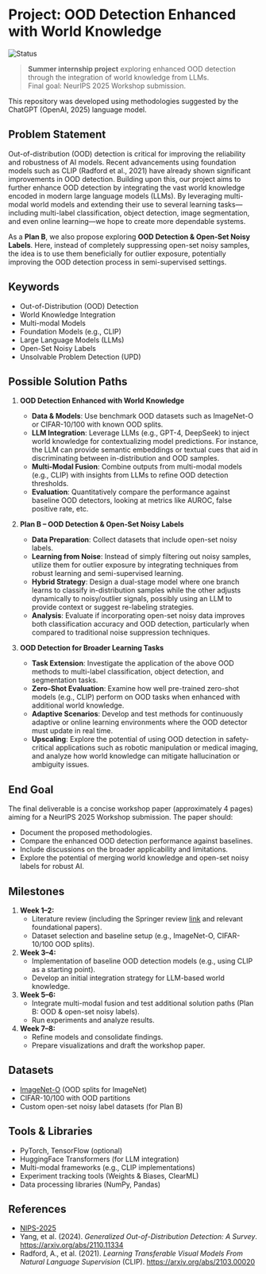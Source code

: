 # Project: OOD Detection Enhanced with World Knowledge

![Status](https://img.shields.io/badge/status-in%20progress-yellow)

> **Summer internship project** exploring enhanced OOD detection through the integration of world knowledge from LLMs.  
> Final goal: NeurIPS 2025 Workshop submission.


This repository was developed using methodologies suggested by the ChatGPT (OpenAI, 2025) language model.

## Problem Statement

Out-of-distribution (OOD) detection is critical for improving the reliability and robustness of AI models. Recent advancements using foundation models such as CLIP (Radford et al., 2021) have already shown significant improvements in OOD detection. Building upon this, our project aims to further enhance OOD detection by integrating the vast world knowledge encoded in modern large language models (LLMs). By leveraging multi-modal world models and extending their use to several learning tasks—including multi-label classification, object detection, image segmentation, and even online learning—we hope to create more dependable systems. 

As a **Plan B**, we also propose exploring **OOD Detection & Open-Set Noisy Labels**. Here, instead of completely suppressing open-set noisy samples, the idea is to use them beneficially for outlier exposure, potentially improving the OOD detection process in semi-supervised settings.

## Keywords

- Out-of-Distribution (OOD) Detection  
- World Knowledge Integration  
- Multi-modal Models  
- Foundation Models (e.g., CLIP)  
- Large Language Models (LLMs)  
- Open-Set Noisy Labels  
- Unsolvable Problem Detection (UPD)

## Possible Solution Paths

1. **OOD Detection Enhanced with World Knowledge**  
   - **Data & Models**: Use benchmark OOD datasets such as ImageNet-O or CIFAR-10/100 with known OOD splits.  
   - **LLM Integration**: Leverage LLMs (e.g., GPT-4, DeepSeek) to inject world knowledge for contextualizing model predictions. For instance, the LLM can provide semantic embeddings or textual cues that aid in discriminating between in-distribution and OOD samples.  
   - **Multi-Modal Fusion**: Combine outputs from multi-modal models (e.g., CLIP) with insights from LLMs to refine OOD detection thresholds.
   - **Evaluation**: Quantitatively compare the performance against baseline OOD detectors, looking at metrics like AUROC, false positive rate, etc.

2. **Plan B – OOD Detection & Open-Set Noisy Labels**  
   - **Data Preparation**: Collect datasets that include open-set noisy labels.  
   - **Learning from Noise**: Instead of simply filtering out noisy samples, utilize them for outlier exposure by integrating techniques from robust learning and semi-supervised learning.
   - **Hybrid Strategy**: Design a dual-stage model where one branch learns to classify in-distribution samples while the other adjusts dynamically to noisy/outlier signals, possibly using an LLM to provide context or suggest re-labeling strategies.
   - **Analysis**: Evaluate if incorporating open-set noisy data improves both classification accuracy and OOD detection, particularly when compared to traditional noise suppression techniques.

3. **OOD Detection for Broader Learning Tasks**  
   - **Task Extension**: Investigate the application of the above OOD methods to multi-label classification, object detection, and segmentation tasks.  
   - **Zero-Shot Evaluation**: Examine how well pre-trained zero-shot models (e.g., CLIP) perform on OOD tasks when enhanced with additional world knowledge.
   - **Adaptive Scenarios**: Develop and test methods for continuously adaptive or online learning environments where the OOD detector must update in real time.
   - **Upscaling**: Explore the potential of using OOD detection in safety-critical applications such as robotic manipulation or medical imaging, and analyze how world knowledge can mitigate hallucination or ambiguity issues.

## End Goal

The final deliverable is a concise workshop paper (approximately 4 pages) aiming for a NeurIPS 2025 Workshop submission. The paper should:
- Document the proposed methodologies.
- Compare the enhanced OOD detection performance against baselines.
- Include discussions on the broader applicability and limitations.
- Explore the potential of merging world knowledge and open-set noisy labels for robust AI.

## Milestones

1. **Week 1–2:**  
   - Literature review (including the Springer review [link](https://link.springer.com/article/10.1007/s11263-024-02117-4) and relevant foundational papers).  
   - Dataset selection and baseline setup (e.g., ImageNet-O, CIFAR-10/100 OOD splits).
2. **Week 3–4:**  
   - Implementation of baseline OOD detection models (e.g., using CLIP as a starting point).  
   - Develop an initial integration strategy for LLM-based world knowledge.
3. **Week 5–6:**  
   - Integrate multi-modal fusion and test additional solution paths (Plan B: OOD & open-set noisy labels).  
   - Run experiments and analyze results.
4. **Week 7–8:**  
   - Refine models and consolidate findings.  
   - Prepare visualizations and draft the workshop paper.

## Datasets

- [ImageNet-O]([https://paperswithcode.com/dataset/imagenet-o) (OOD splits for ImageNet)  
- CIFAR-10/100 with OOD partitions 
- Custom open-set noisy label datasets (for Plan B)

## Tools & Libraries

- PyTorch, TensorFlow (optional)  
- HuggingFace Transformers (for LLM integration)  
- Multi-modal frameworks (e.g., CLIP implementations)  
- Experiment tracking tools (Weights & Biases, ClearML)  
- Data processing libraries (NumPy, Pandas)

## References
- [NIPS-2025](https://neurips.cc/Conferences/2025/CallForPapers)
- Yang, et al. (2024). *Generalized Out-of-Distribution Detection: A Survey*. https://arxiv.org/abs/2110.11334
- Radford, A., et al. (2021). *Learning Transferable Visual Models From Natural Language Supervision* (CLIP). https://arxiv.org/abs/2103.00020
